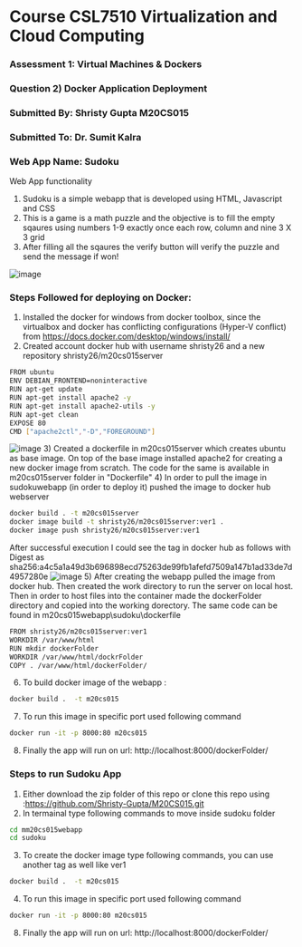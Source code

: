 # Course CSL7510 Virtualization and Cloud Computing
### Assessment 1: Virtual Machines & Dockers
### Question 2) Docker Application Deployment
### Submitted By: Shristy Gupta M20CS015
### Submitted To: Dr. Sumit Kalra

### Web App Name: Sudoku
Web App functionality
1) Sudoku is a simple webapp that is developed using HTML, Javascript and CSS 
2) This is a game is a math puzzle and the objective is to fill the empty sqaures using numbers 1-9 exactly once each row, column and nine 3 X 3 grid
3) After filling all the sqaures the verify button will verify the puzzle and send the message if won!

![image](https://user-images.githubusercontent.com/26459890/131553015-8b81b99c-03ab-42b1-b70d-7d6b48ec6f37.png)


### Steps Followed for deploying on Docker:
1) Installed the docker for windows from docker toolbox, since the virtualbox and docker has conflicting configurations (Hyper-V conflict) from https://docs.docker.com/desktop/windows/install/ 
2) Created account docker hub with username shristy26 and a new repository shristy26/m20cs015server
``` sh
FROM ubuntu
ENV DEBIAN_FRONTEND=noninteractive
RUN apt-get update
RUN apt-get install apache2 -y
RUN apt-get install apache2-utils -y
RUN apt-get clean
EXPOSE 80
CMD ["apache2ctl","-D","FOREGROUND"]
```
![image](https://user-images.githubusercontent.com/26459890/131547012-d4eeb469-cf38-44ed-99db-779f67a2db90.png)
3) Created a dockerfile in m20cs015server which creates ubuntu as base image. On top of the base image installed apache2 for creating a new docker image from scratch. The code for the same is available in m20cs015server folder in "Dockerfile" 
4) In order to pull the image in sudokuwebapp (in order to deploy it) pushed the image to docker hub webserver 
``` sh
docker build . -t m20cs015server
docker image build -t shristy26/m20cs015server:ver1 .
docker image push shristy26/m20cs015server:ver1
```
After successful execution I could see the tag in docker hub as follows with Digest as sha256:a4c5a1a49d3b696898ecd75263de99fb1afefd7509a147b1ad33de7d4957280e
![image](https://user-images.githubusercontent.com/26459890/131549740-d9318bf8-2980-43f8-adf6-24d0c7aab6a7.png)
5) After creating the webapp pulled the image from docker hub. Then created the work directory to run the server on local host. Then in order to host files into the container made the dockerFolder directory and copied into the working dorectory. The same code can be found in m20cs015webapp\sudoku\dockerfile

``` sh
FROM shristy26/m20cs015server:ver1
WORKDIR /var/www/html
RUN mkdir dockerFolder
WORKDIR /var/www/html/dockrFolder
COPY . /var/www/html/dockerFolder/
``` 
6) To build docker image of the webapp :
``` sh
docker build .  -t m20cs015
```
7) To run this image in specific port used following command
``` sh
docker run -it -p 8000:80 m20cs015
```
8) Finally the app will run on url: http://localhost:8000/dockerFolder/

### Steps to run Sudoku App 
1) Either download the zip folder of this repo or clone this repo using :https://github.com/Shristy-Gupta/M20CS015.git
2) In termainal type following commands to move inside sudoku folder
``` sh
cd mm20cs015webapp
cd sudoku
```
3) To create the docker image type following commands, you can use another tag as well like ver1
``` sh
docker build .  -t m20cs015
```
4) To run this image in specific port used following command
``` sh
docker run -it -p 8000:80 m20cs015
```
8) Finally the app will run on url: http://localhost:8000/dockerFolder/
